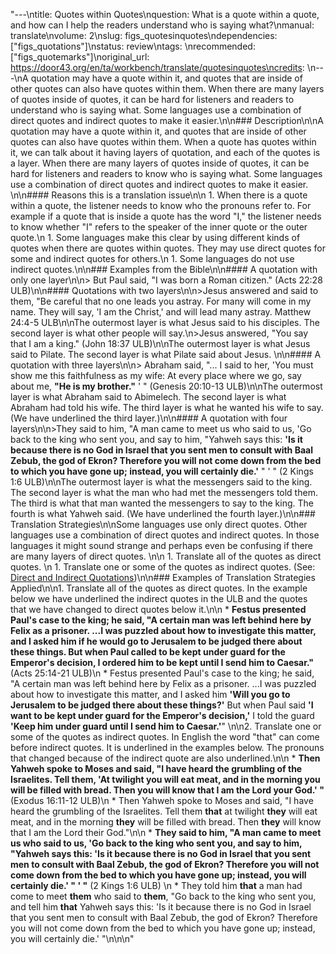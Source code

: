 "---\ntitle: Quotes within Quotes\nquestion: What is a quote within a quote, and how can I help the readers understand who is saying what?\nmanual: translate\nvolume: 2\nslug: figs_quotesinquotes\ndependencies:  [\"figs_quotations\"]\nstatus:  review\ntags: \nrecommended: [\"figs_quotemarks\"]\noriginal_url: https://door43.org/en/ta/workbench/translate/quotesinquotes\ncredits: \n---\nA quotation may have a quote within it, and quotes that are inside of other quotes can also have quotes within them.  When there are many layers of quotes inside of quotes, it can be hard for listeners and readers to understand who is saying what. Some languages use a combination of direct quotes and indirect quotes to make it easier.\n\n### Description\n\nA quotation may have a quote within it, and quotes that are inside of other quotes can also have quotes within them. When a quote has quotes within it, we can talk about it having layers of quotation, and each of the quotes is a layer.  When there are many layers of quotes inside of quotes, it can be hard for listeners and readers to know who is saying what. Some languages use a combination of direct quotes and indirect quotes to make it easier. \n\n#### Reasons this is a translation issue\n\n  1. When there  is a quote within a quote, the listener needs to know who the pronouns refer to. For example if a quote that is inside a quote has the word \"I,\" the listener needs to know whether \"I\" refers to the speaker of the inner quote or the outer quote.\n  1. Some languages make this clear by using different kinds of quotes when there are quotes within quotes. They may use direct quotes for some and indirect quotes for others.\n  1. Some languages do not use indirect quotes.\n\n### Examples from the Bible\n\n#### A quotation with only one layer\n\n> But Paul said, \"I was born a Roman citizen.\" (Acts 22:28 ULB)\n\n#### Quotations with two layers\n\n>Jesus answered and said to them, \"Be careful that no one leads you astray. For many will come in my name. They will say, 'I am the Christ,' and will lead many astray.  Matthew 24:4-5 ULB\n\nThe outermost layer is what Jesus said to his disciples.  The second layer is what other people will say.\n>Jesus answered, \"You say that I am a king.\" (John 18:37 ULB)\n\nThe outermost layer is what Jesus said to Pilate. The second layer is what Pilate said about Jesus. \n\n#### A quotation with three layers\n\n> Abraham said, \"... I said to her, 'You must show me this faithfulness as my wife: At every place where we go, say about me, __\"He is my brother.\"__ ' \"   (Genesis 20:10-13 ULB)\n\nThe outermost layer is what Abraham said to Abimelech. The second layer is what Abraham had told his wife. The third layer is what he wanted his wife to say. (We have underlined the third layer.)\n\n#### A quotation with four layers\n\n>They said to him, \"A man came to meet us who said to us, 'Go back to the king who sent you, and say to him, \"Yahweh says this: __'Is it because there is no God in Israel that you sent men to consult with Baal Zebub, the god of Ekron? Therefore you will not come down from the bed to which you have gone up; instead, you will certainly die.'__ \" ' \"  (2 Kings 1:6 ULB)\n\nThe outermost layer is what the messengers said to the king. The second layer is what the man who had met the messengers told them. The third is what that man wanted the messengers to say to the king. The fourth is what Yahweh said. (We have underlined the fourth layer.)\n\n### Translation Strategies\n\nSome languages use only direct quotes. Other languages use a combination of direct quotes and indirect quotes. In those languages it might sound strange and perhaps even be confusing if there are many layers of direct quotes. \n\n  1. Translate all of the quotes as direct quotes. \n  1. Translate one or some of the quotes as indirect quotes. (See: [Direct and Indirect Quotations](https://git.door43.org/Door43/en-ta-translate-vol2/src/master/content/figs_quotations.md))\n\n### Examples of Translation Strategies Applied\n\n1. Translate all of the quotes as direct quotes. In the example below we have underlined the indirect quotes in the ULB and the quotes that we have changed to direct quotes below it.\n\n  * **Festus presented Paul's case to the king; he said, \"A certain man was left behind here by Felix as a prisoner. ...I was puzzled about how to investigate this matter, and I asked him __if he would go to Jerusalem to be judged there about these things__. But when Paul called __to be kept under guard for the Emperor's decision__, I ordered him __to be kept until I send him to Caesar__.\"** (Acts 25:14-21 ULB)\n      * Festus presented Paul's case to the king; he said, \"A certain man was left behind here by Felix as a prisoner. ...I was puzzled about how to investigate this matter, and I asked him __'Will you  go to Jerusalem to be judged there about these things?'__ But when Paul said __'I want to be kept under guard for the Emperor's decision,'__ I told the guard __'Keep him under guard until I send him to Caesar.'__\"  \n\n2. Translate one or some of the quotes as indirect quotes. In English the word \"that\" can come before indirect quotes. It is underlined in the examples below. The pronouns that changed because of the indirect quote are also underlined.\n\n  * **Then Yahweh spoke to Moses and said, \"I have heard the grumbling of the Israelites. Tell them, 'At twilight you will eat meat, and in the morning you will be filled with bread. Then you will know that I am the Lord your God.' \"**  (Exodus 16:11-12 ULB)\n      * Then Yahweh spoke to Moses and said, \"I have heard the grumbling of the Israelites. Tell them __that__ at twilight __they__ will eat meat, and in the morning __they__ will be filled with bread. Then __they__ will know that I am the Lord their God.\"\n\n  * **They said to him, \"A man came to meet us who said to us, 'Go back to the king who sent you, and say to him, \"Yahweh says this: 'Is it because there is no God in Israel that you sent men to consult with Baal Zebub, the god of Ekron? Therefore you will not come down from the bed to which you have gone up; instead, you will certainly die.' \" ' \"**  (2 Kings 1:6 ULB) \n      * They told him __that__ a man had come to meet __them__ who said to __them__, \"Go back to the king who sent you, and tell him __that__ Yahweh says this:  'Is it because there is no God in Israel that you sent men to consult with Baal Zebub, the god of Ekron? Therefore you will not come down from the bed to which you have gone up; instead, you will certainly die.' \"\n\n\n"
